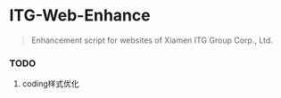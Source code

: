 # ITG-Web-Enhance

> Enhancement script for websites of Xiamen ITG Group Corp., Ltd.

### TODO

1. coding样式优化
